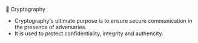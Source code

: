 🔴 Cryptography 
- Cryptography's ultimate purpose is to ensure secure communication in the presence of adversaries.
- It is used to protect confidentiality, integrity and authencity.
